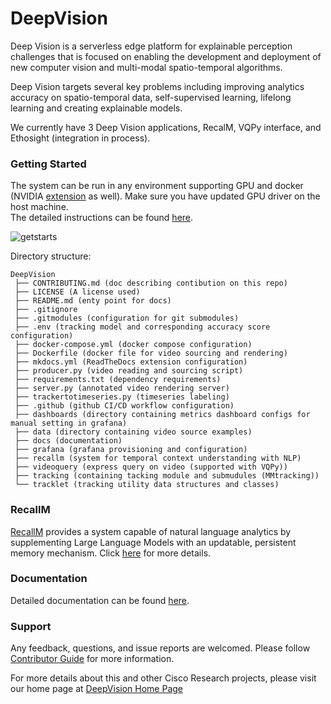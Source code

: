 # DeepVision

Deep Vision is a serverless edge platform for explainable perception challenges that is focused on enabling the development and deployment of new computer vision and multi-modal spatio-temporal algorithms.  

Deep Vision targets several key problems including improving analytics accuracy on spatio-temporal data, self-supervised learning, lifelong learning and creating explainable models.  

We currently have 3 Deep Vision applications, RecalM, VQPy interface, and Ethosight (integration in process). 

### Getting Started

The system can be run in any environment supporting GPU and docker (NVIDIA [extension](https://docs.nvidia.com/datacenter/cloud-native/container-toolkit/user-guide.html) as well). Make sure you have updated GPU driver on the host machine.  
The detailed instructions can be found [here](docs/getstarted.md).  

![getstarts](docs/images/getstarts.gif)

Directory structure:
```
DeepVision
 ├── CONTRIBUTING.md (doc describing contibution on this repo)
 ├── LICENSE (A license used)
 ├── README.md (enty point for docs)
 ├── .gitignore
 ├── .gitmodules (configuration for git submodules)
 ├── .env (tracking model and corresponding accuracy score configuration)
 ├── docker-compose.yml (docker compose configuration)
 ├── Dockerfile (docker file for video sourcing and rendering)
 ├── mkdocs.yml (ReadTheDocs extension configuration)
 ├── producer.py (video reading and sourcing script)
 ├── requirements.txt (dependency requirements)
 ├── server.py (annotated video rendering server)
 ├── trackertotimeseries.py (timeseries labeling)
 ├── .github (github CI/CD workflow configuration)
 ├── dashboards (directory containing metrics dashboard configs for manual setting in grafana)
 ├── data (directory containing video source examples)
 ├── docs (documentation)
 ├── grafana (grafana provisioning and configuration)
 ├── recallm (system for temporal context understanding with NLP)
 ├── videoquery (express query on video (supported with VQPy))
 ├── tracking (containing tacking module and submudules (MMtracking))
 └── tracklet (tracking utility data structures and classes)
```

### RecallM
[RecallM](./recallm/) provides a system capable of natural language analytics by supplementing Large Language Models with an updatable, persistent memory mechanism. Click [here](./recallm/) for more details.

### Documentation

Detailed documentation can be found [here](docs/index.md).

### Support

Any feedback, questions, and issue reports are welcomed. Please follow [Contributor Guide](CONTRIBUTING.md) for more information.


For more details about this and other Cisco Research projects, please visit our home page at [DeepVision Home Page](https://research.cisco.com/research-projects/deep-vision)
